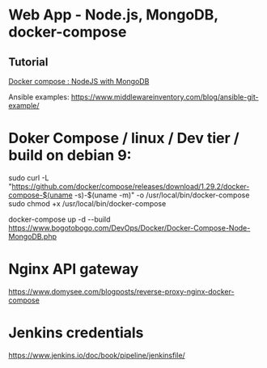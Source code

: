 # Web App - Node.js, MongoDB, docker-compose
Tutorial
---------

[Docker compose : NodeJS with MongoDB](https://github.com/catalincostea/node-mongodb-pipeline) 





Ansible examples:
https://www.middlewareinventory.com/blog/ansible-git-example/



# Doker Compose / linux / Dev tier / build on debian 9:

sudo curl -L "https://github.com/docker/compose/releases/download/1.29.2/docker-compose-$(uname -s)-$(uname -m)" -o /usr/local/bin/docker-compose
sudo chmod +x /usr/local/bin/docker-compose


docker-compose up -d --build
https://www.bogotobogo.com/DevOps/Docker/Docker-Compose-Node-MongoDB.php


# Nginx API gateway
https://www.domysee.com/blogposts/reverse-proxy-nginx-docker-compose

# Jenkins credentials

https://www.jenkins.io/doc/book/pipeline/jenkinsfile/